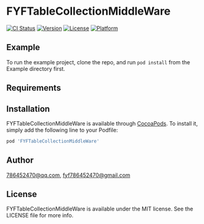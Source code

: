 # FYFTableCollectionMiddleWare

[![CI Status](https://img.shields.io/travis/786452470@qq.com/FYFTableCollectionMiddleWare.svg?style=flat)](https://travis-ci.org/786452470@qq.com/FYFTableCollectionMiddleWare)
[![Version](https://img.shields.io/cocoapods/v/FYFTableCollectionMiddleWare.svg?style=flat)](https://cocoapods.org/pods/FYFTableCollectionMiddleWare)
[![License](https://img.shields.io/cocoapods/l/FYFTableCollectionMiddleWare.svg?style=flat)](https://cocoapods.org/pods/FYFTableCollectionMiddleWare)
[![Platform](https://img.shields.io/cocoapods/p/FYFTableCollectionMiddleWare.svg?style=flat)](https://cocoapods.org/pods/FYFTableCollectionMiddleWare)

## Example

To run the example project, clone the repo, and run `pod install` from the Example directory first.

## Requirements

## Installation

FYFTableCollectionMiddleWare is available through [CocoaPods](https://cocoapods.org). To install
it, simply add the following line to your Podfile:

```ruby
pod 'FYFTableCollectionMiddleWare'
```

## Author

786452470@qq.com, fyf786452470@gmail.com

## License

FYFTableCollectionMiddleWare is available under the MIT license. See the LICENSE file for more info.
